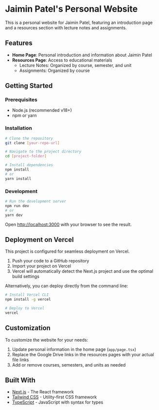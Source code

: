 # Jaimin Patel's Personal Website

This is a personal website for Jaimin Patel, featuring an introduction page and a resources section with lecture notes and assignments.

## Features

- **Home Page**: Personal introduction and information about Jaimin Patel
- **Resources Page**: Access to educational materials
  - Lecture Notes: Organized by course, semester, and unit
  - Assignments: Organized by course

## Getting Started

### Prerequisites

- Node.js (recommended v18+)
- npm or yarn

### Installation

```bash
# Clone the repository
git clone [your-repo-url]

# Navigate to the project directory
cd [project-folder]

# Install dependencies
npm install
# or
yarn install
```

### Development

```bash
# Run the development server
npm run dev
# or
yarn dev
```

Open [http://localhost:3000](http://localhost:3000) with your browser to see the result.

## Deployment on Vercel

This project is configured for seamless deployment on Vercel.

1. Push your code to a GitHub repository
2. Import your project on Vercel
3. Vercel will automatically detect the Next.js project and use the optimal build settings

Alternatively, you can deploy directly from the command line:

```bash
# Install Vercel CLI
npm install -g vercel

# Deploy to Vercel
vercel
```

## Customization

To customize the website for your needs:

1. Update personal information in the home page (`app/page.tsx`)
2. Replace the Google Drive links in the resources pages with your actual file links
3. Add or remove courses, semesters, and units as needed

## Built With

- [Next.js](https://nextjs.org/) - The React framework
- [Tailwind CSS](https://tailwindcss.com/) - Utility-first CSS framework
- [TypeScript](https://www.typescriptlang.org/) - JavaScript with syntax for types 